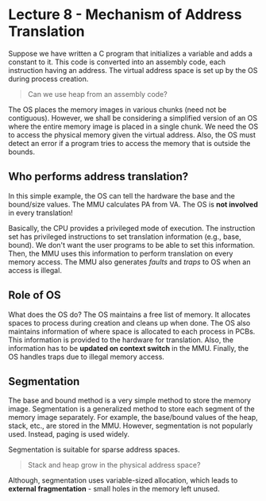 # Lecture 8 - Mechanism of Address Translation

Suppose we have written a C program that initializes a variable and adds a constant to it. This code is converted into an assembly code, each instruction having an address. The virtual address space is set up by the OS during process creation.

> Can we use heap from an assembly code?

The OS places the memory images in various chunks (need not be contiguous). However, we shall be considering a simplified version of an OS where the entire memory image is placed in a single chunk. We need the OS to access the physical memory given the virtual address. Also, the OS must detect an error if a program tries to access the memory that is outside the bounds.

## Who performs address translation?

In this simple example, the OS can tell the hardware the base and the bound/size values. The MMU calculates PA from VA. The OS is **not involved** in every translation!

Basically, the CPU provides a privileged mode of execution. The instruction set has privileged instructions to set translation information (e.g., base, bound). We don't want the user programs to be able to set this information. Then, the MMU uses this information to perform translation on every memory access. The MMU also generates *faults* and *traps* to OS when an access is illegal.

## Role of OS

What does the OS do? The OS maintains a free list of memory. It allocates spaces to process during creation and cleans up when done. The OS also maintains information of where space is allocated to each process in PCBs. This information is provided to the hardware for translation. Also, the information has to be **updated on context switch** in the MMU. Finally, the OS handles traps due to illegal memory access.

## Segmentation

The base and bound method is a very simple method to store the memory image. Segmentation is a generalized method to store each segment of the memory image separately. For example, the base/bound values of the heap, stack, etc., are stored in the MMU. However, segmentation is not popularly used. Instead, paging is used widely.

Segmentation is suitable for sparse address spaces.

> Stack and heap grow in the physical address space?

Although, segmentation uses variable-sized allocation, which leads to **external fragmentation** - small holes in the memory left unused.